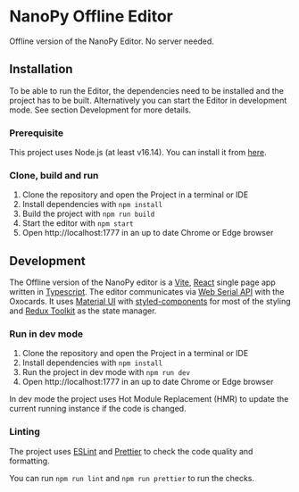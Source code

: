 # NanoPy Offline Editor

Offline version of the NanoPy Editor. No server needed.

## Installation

To be able to run the Editor, the dependencies need to be installed and the project has to be built.
Alternatively you can start the Editor in development mode. See section Development for more details.

### Prerequisite

This project uses Node.js (at least v16.14). You can install it from [here](https://nodejs.org/).

### Clone, build and run

1. Clone the repository and open the Project in a terminal or IDE
2. Install dependencies with `npm install`
3. Build the project with `npm run build`
4. Start the editor with `npm start`
5. Open http://localhost:1777 in an up to date Chrome or Edge browser

## Development

The Offline version of the NanoPy editor is a [Vite](https://vitejs.dev/), [React](https://beta.reactjs.org/) single page app written in [Typescript](https://www.typescriptlang.org/). The editor communicates via [Web Serial API](https://developer.mozilla.org/en-US/docs/Web/API/Web_Serial_API) with the Oxocards. It uses [Material UI](https://mui.com/) with [styled-components](https://styled-components.com/) for most of the styling and [Redux Toolkit](https://redux-toolkit.js.org/) as the state manager.

### Run in dev mode

1. Clone the repository and open the Project in a terminal or IDE
2. Install dependencies with `npm install`
3. Run the project in dev mode with `npm run dev`
4. Open http://localhost:1777 in an up to date Chrome or Edge browser

In dev mode the project uses Hot Module Replacement (HMR) to update the current running instance if the code is changed.

### Linting

The project uses [ESLint](https://eslint.org/) and [Prettier](https://prettier.io/) to check the code quality and formatting.

You can run `npm run lint` and `npm run prettier` to run the checks.

